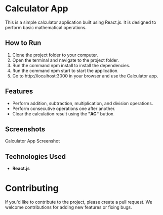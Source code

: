 # Calculator App

This is a simple calculator application built using React.js. It is designed to perform basic mathematical operations.

## How to Run

1. Clone the project folder to your computer. <br/>
2. Open the terminal and navigate to the project folder.<br/>
3. Run the command npm install to install the dependencies.<br/>
4. Run the command npm start to start the application.<br/>
5. Go to http://localhost:3000 in your browser and use the Calculator app.

## Features

- Perform addition, subtraction, multiplication, and division operations.<br/>
- Perform consecutive operations one after another.<br/>
- Clear the calculation result using the **"AC"** button.

## Screenshots

Calculator App Screenshot

## Technologies Used

- **React.js**

# Contributing
If you'd like to contribute to the project, please create a pull request. We welcome contributions for adding new features or fixing bugs.
